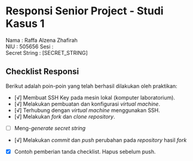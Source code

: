 # Responsi Senior Project - Studi Kasus 1

Nama : Raffa Alzena Zhafirah  
NIU : 505656 
Sesi :  
Secret String : [SECRET_STRING]

## Checklist Responsi

Berikut adalah poin-poin yang telah berhasil dilakukan oleh praktikan:

- [√] Membuat SSH Key pada mesin lokal (komputer laboratorium).
- [√] Melakukan pembuatan dan konfigurasi _virtual machine_.
- [√] Terhubung dengan _virtual machine_ menggunakan SSH.
- [√] Melakukan _fork_ dan _clone_ _repository_.
- [ ] Meng-_generate_ _secret string_
- [√] Melakukan _commit_ dan _push_ perubahan pada _repository_ hasil _fork_
- [x] Contoh pemberian tanda checklist. Hapus sebelum push.
